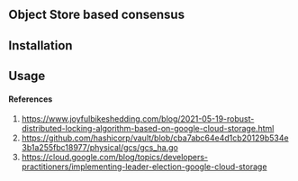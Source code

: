 ## Object Store based consensus

## Installation

## Usage

#### References
1. https://www.joyfulbikeshedding.com/blog/2021-05-19-robust-distributed-locking-algorithm-based-on-google-cloud-storage.html
2. https://github.com/hashicorp/vault/blob/cba7abc64e4d1cb20129b534e3b1a255fbc18977/physical/gcs/gcs_ha.go
3. https://cloud.google.com/blog/topics/developers-practitioners/implementing-leader-election-google-cloud-storage
